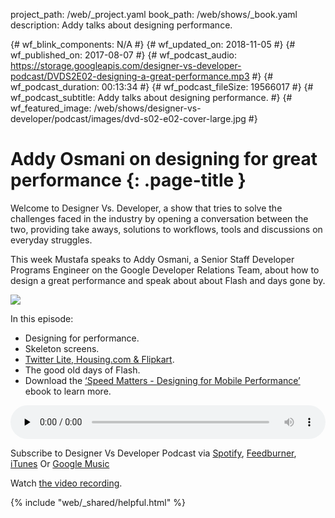 project_path: /web/_project.yaml
book_path: /web/shows/_book.yaml
description: Addy talks about designing performance.

{# wf_blink_components: N/A #}
{# wf_updated_on: 2018-11-05 #}
{# wf_published_on: 2017-08-07 #}
{# wf_podcast_audio: https://storage.googleapis.com/designer-vs-developer-podcast/DVDS2E02-designing-a-great-performance.mp3 #}
{# wf_podcast_duration: 00:13:34 #}
{# wf_podcast_fileSize: 19566017 #}
{# wf_podcast_subtitle: Addy talks about designing performance. #}
{# wf_featured_image: /web/shows/designer-vs-developer/podcast/images/dvd-s02-e02-cover-large.jpg #}

# Addy Osmani on designing for great performance {: .page-title }

Welcome to Designer Vs. Developer, a show that tries to solve the
challenges faced in the industry by opening a conversation between
the two, providing take aways, solutions to workflows, tools and
discussions on everyday struggles.

This week Mustafa speaks to Addy Osmani, a Senior Staff Developer
Programs Engineer on the Google Developer Relations Team, about how
to design a great performance and speak about about Flash and
days gone by.


<img
src="/web/shows/designer-vs-developer/podcast/images/dvd-s02-e02-cover.jpg"
class="attempt-right">

In this episode:

* Designing for performance.
* Skeleton screens.
* [Twitter Lite, Housing.com & Flipkart](https://goo.gl/jt2ZDo).
* The good old days of Flash.
* Download the
[‘Speed Matters - Designing for Mobile Performance’](https://goo.gl/RuL4YB)
ebook to learn more.



<audio style="width: 100%"
src="https://storage.googleapis.com/designer-vs-developer-podcast/DVDS2E02-designing-a-great-performance.mp3"
controls preload="none">

Subscribe to Designer Vs Developer Podcast via
<a href="http://bit.ly/mustafaOnSpotify">Spotify</a>,
<a href="https://goo.gl/USHXv8">Feedburner</a>,
<a href="https://goo.gl/1E9U0G">iTunes</a> Or
<a href="https://goo.gl/qCBlST">
Google Music</a>

Watch <a href="https://www.youtube.com/playlist?list=PLNYkxOF6rcIC60856GnLEV5GQXMxc9ByJ">
the video recording</a>.

{% include "web/_shared/helpful.html" %}